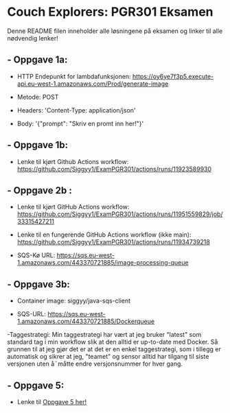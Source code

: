 # Couch Explorers: PGR301 Eksamen 

Denne README filen inneholder alle løsningene på eksamen og linker til alle nødvendig lenker!

## - Oppgave 1a:
- HTTP Endepunkt for lambdafunksjonen: https://oy6ye7f3p5.execute-api.eu-west-1.amazonaws.com/Prod/generate-image

- Metode: POST 

- Headers: 'Content-Type: application/json' 

- Body: '{"prompt": "Skriv en promt inn her!"}' 

## - Oppgave 1b:
- Lenke til kjørt Github Actions workflow: https://github.com/Siggyy1/ExamPGR301/actions/runs/11923589930  


## - Oppgave 2b :

- Lenke til kjørt GitHub Actions workflow: https://github.com/Siggyy1/ExamPGR301/actions/runs/11951559829/job/33315427211  

- Lenke til en fungerende GitHub Actions workflow (ikke main): https://github.com/Siggyy1/ExamPGR301/actions/runs/11934739218 

- SQS-Kø URL: https://sqs.eu-west-1.amazonaws.com/443370721885/image-processing-queue  

 

## - Oppgave 3b: 

- Container image: siggyy/java-sqs-client 

- SQS-URL: https://sqs.eu-west-1.amazonaws.com/443370721885/Dockerqueue  

-Taggestrategi: Min taggestrategi har vært at jeg bruker "latest" som standard tag i min workflow slik at den alltid er up-to-date med Docker. Så grunnen til at jeg gjør det er at det er en enkel taggestrategi, som i tillegg er automatisk og sikrer at jeg, "teamet" og sensor alltid har tilgang til siste versjonen uten å¨måtte endre versjonsnummer for hver gang. 

## - Oppgave 5:
- Lenke til [Oppgave 5 her!](Oppgave5.md)